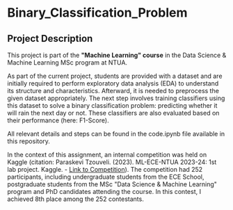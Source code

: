 # Binary_Classification_Problem
## Project Description
This project is part of the **"Machine Learning" course** in the Data Science & Machine Learning MSc program at NTUA.

As part of the current project, students are provided with a dataset and are initially required to perform exploratory data analysis (EDA) to understand its structure and characteristics. Afterward, it is needed to preprocess the given dataset appropriately. The next step involves training classifiers using this dataset to solve a binary classification problem: predicting whether it will rain the next day or not. These classifiers are also evaluated based on their performance (here: F1-Score).

All relevant details and steps can be found in the code.ipynb file available in this repository.

In the context of this assignment, an internal competition was held on Kaggle (citation: Paraskevi Tzouveli. (2023). ML-ECE-NTUA 2023-24: 1st lab project. Kaggle. - [Link to Competition](https://www.kaggle.com/competitions/ml-ece-ntua-23-24-1st-lab-project)). The competition had 252 participants, including undergraduate students from the ECE School, postgraduate students from the MSc "Data Science & Machine Learning" program and PhD candidates attending the course. In this contest, I achieved 8th place among the 252 contestants.
